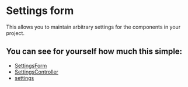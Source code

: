 Settings form
===================

This allows you to maintain arbitrary settings for the components in your project.


## You can see for yourself how much this simple:

* [SettingsForm](models/SettingsForm.php)
* [SettingsController](controllers/SettingsController.php)
* [settings](views/settings/settings.php)
